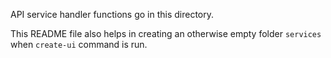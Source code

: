 API service handler functions go in this directory. 

This README file also helps in creating an otherwise empty folder `services` when `create-ui` command is run.